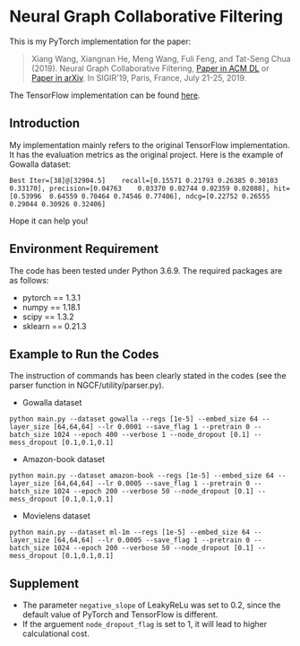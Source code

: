# Neural Graph Collaborative Filtering
This is my PyTorch implementation for the paper:

>Xiang Wang, Xiangnan He, Meng Wang, Fuli Feng, and Tat-Seng Chua (2019). Neural Graph Collaborative Filtering, [Paper in ACM DL](https://dl.acm.org/citation.cfm?doid=3331184.3331267) or [Paper in arXiv](https://arxiv.org/abs/1905.08108). In SIGIR'19, Paris, France, July 21-25, 2019.

The TensorFlow implementation can be found [here](<https://github.com/xiangwang1223/neural_graph_collaborative_filtering>).

## Introduction
My implementation mainly refers to the original TensorFlow implementation. It has the evaluation metrics as the original project. Here is the example of Gowalla dataset:

```
Best Iter=[38]@[32904.5]	recall=[0.15571	0.21793	0.26385	0.30103	0.33170], precision=[0.04763	0.03370	0.02744	0.02359	0.02088], hit=[0.53996	0.64559	0.70464	0.74546	0.77406], ndcg=[0.22752	0.26555	0.29044	0.30926	0.32406]
```

Hope it can help you!

## Environment Requirement
The code has been tested under Python 3.6.9. The required packages are as follows:
* pytorch == 1.3.1
* numpy == 1.18.1
* scipy == 1.3.2
* sklearn == 0.21.3

## Example to Run the Codes
The instruction of commands has been clearly stated in the codes (see the parser function in NGCF/utility/parser.py).
* Gowalla dataset
```
python main.py --dataset gowalla --regs [1e-5] --embed_size 64 --layer_size [64,64,64] --lr 0.0001 --save_flag 1 --pretrain 0 --batch_size 1024 --epoch 400 --verbose 1 --node_dropout [0.1] --mess_dropout [0.1,0.1,0.1]
```

* Amazon-book dataset
```
python main.py --dataset amazon-book --regs [1e-5] --embed_size 64 --layer_size [64,64,64] --lr 0.0005 --save_flag 1 --pretrain 0 --batch_size 1024 --epoch 200 --verbose 50 --node_dropout [0.1] --mess_dropout [0.1,0.1,0.1]
```

* Movielens dataset
```
python main.py --dataset ml-1m --regs [1e-5] --embed_size 64 --layer_size [64,64,64] --lr 0.0005 --save_flag 1 --pretrain 0 --batch_size 1024 --epoch 200 --verbose 50 --node_dropout [0.1] --mess_dropout [0.1,0.1,0.1]
```
## Supplement

* The parameter `negative_slope` of LeakyReLu was set to 0.2, since the default value of PyTorch and TensorFlow is different.
* If the arguement `node_dropout_flag` is set to 1, it will lead to higher calculational cost.
